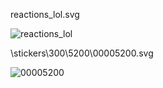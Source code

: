 reactions_lol.svg

![reactions_lol](https://github.com/user-attachments/assets/491ebc11-2502-428f-810d-43274d75d1cf)


\stickers\300\5200\00005200.svg

![00005200](https://github.com/user-attachments/assets/8d12b44e-10a1-4c55-8ee9-0d26e8ae4572)
